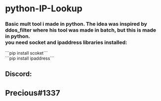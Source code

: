 # <h1>python-IP-Lookup</h1>
<h3>Basic mult tool i made in python. The idea was inspired by ddos_filter where his tool was made in batch, but this is made in python.
<br>
you need socket and ipaddress libraries installed:</h3>
```pip install scoket```
<br>
```pip install ipaddress```
<h2>Discord:<h/h2>
  <h3>Precious#1337</h3>
